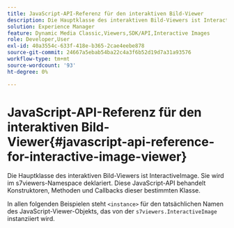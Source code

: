 ```yaml
---
title: JavaScript-API-Referenz für den interaktiven Bild-Viewer
description: Die Hauptklasse des interaktiven Bild-Viewers ist InteractiveImage. Sie wird im s7viewers-Namespace deklariert. Diese JavaScript-API behandelt Konstruktoren, Methoden und Callbacks dieser bestimmten Klasse.
solution: Experience Manager
feature: Dynamic Media Classic,Viewers,SDK/API,Interactive Images
role: Developer,User
exl-id: 40a3554c-633f-418e-b365-2cae4eebe878
source-git-commit: 24667a5ebab54ba22c4a3f6b52d19d7a31a93576
workflow-type: tm+mt
source-wordcount: '93'
ht-degree: 0%

---
```


# JavaScript-API-Referenz für den interaktiven Bild-Viewer{#javascript-api-reference-for-interactive-image-viewer}

Die Hauptklasse des interaktiven Bild-Viewers ist InteractiveImage. Sie wird im s7viewers-Namespace deklariert. Diese JavaScript-API behandelt Konstruktoren, Methoden und Callbacks dieser bestimmten Klasse.

In allen folgenden Beispielen steht `<instance>` für den tatsächlichen Namen des JavaScript-Viewer-Objekts, das von der `s7viewers.InteractiveImage` instanziiert wird.
